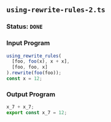 ## `using-rewrite-rules-2.ts`

### Status: `DONE`

### Input Program

```typescript
using_rewrite_rules(
  [foo, foo(x), x + x],
  [foo, foo, x]
).rewrite(foo(foo));
const x = 12;
```

### Output Program

```typescript
x_7 + x_7;
export const x_7 = 12;
```


